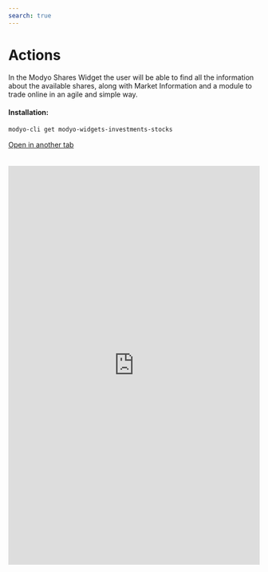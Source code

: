 ```yaml
---
search: true
---
```


# Actions

In the Modyo Shares Widget the user will be able to find all the information about the available shares, along with Market Information and a module to trade online in an agile and simple way.

#### Installation:

```bash
modyo-cli get modyo-widgets-investments-stocks
```

[Open in another tab](https://widgets-es.modyo.com/inversiones/acciones)

 <iframe id="widgetFrame" src="https://widgets-es.modyo.com/inversiones/acciones" width="100%"  frameBorder="0"  style="min-height:800px;overflow:auto;margin-top:20px;"/> 

| Functionality          | Description                                                                                                                                                                                                                                                    |
|------------------------|----------------------------------------------------------------------------------------------------------------------------------------------------------------------------------------------------------------------------------------------------------------|
| Actions Layout     | Displays the set of available tradable actions. Displays a list of the in-transit operations associated with the actions. Displays market information for a specific Action. Allows you to cancel operations in transit, if necessary. |
| Market Information | Displays the information available for the stock, such as evolution, market points, traded amount, last price, and possible institution-specific documents. Allows you to buy or sell a selected share.                               |
| Buying Shares     | Allows you to purchase the selected share by defining the investment account, the number of shares, the maximum amount at which you want to buy, and the duration time of the order.                                                                |
| Sale of Shares      | Allows you to sell the selected share by defining the investment account, the number of shares you want to sell, and the minimum selling price.                                                                                              |

 <script> 

 export default {
 mounted () {

 function setFrameHeightCo (id, ht) {
 var ifrm = document.getElementById (id);
 if (ifrm) {
 ifrm.style.height = ht + 4 + "px";
 }
 }
 //iframed document sends its height using postMessage
 function HandleDoCheightMsg (e) {
 //check origin
 if (e.origin === 'https://widgets-es.modyo.com') {
 //parse data
 var data = json.parse (e.data);

 console.log ('data: ', data)
 //check data object
 if (data ['doChight']) {
 setFrameHeightCo ('WidgetFrame', data ['DoChight']);
 } else {
 SetFrameHeightCo ('WidgetFrame', 700);
 }
 }
 }

 //assign message handler
 if (Window.addEventListener) {
 Window.addEventListener ('message', HandleDoCheightMSG, false);
 }
 }
 }

 </script> 
